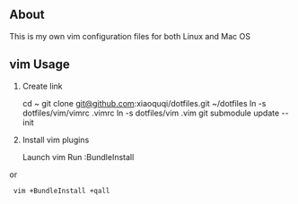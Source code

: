 ## About

This is my own vim configuration files for both Linux and Mac OS

## vim Usage

1. Create link

     cd ~
     git clone git@github.com:xiaoquqi/dotfiles.git ~/dotfiles
     ln -s dotfiles/vim/vimrc .vimrc
     ln -s dotfiles/vim .vim
     git submodule update --init

2. Install vim plugins

     Launch vim
     Run :BundleInstall

or

     vim +BundleInstall +qall
